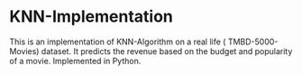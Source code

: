 # KNN-Implementation
This is an implementation of KNN-Algorithm on a real life ( TMBD-5000-Movies) dataset. It predicts the revenue based on the budget and popularity of a movie. Implemented in Python.
